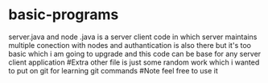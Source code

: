 # basic-programs
server.java and node .java is a server client code
in which server maintains multiple conection with nodes
and authantication is also there but it's too basic 
which i am going to upgrade and this code can be base for any server client application
#Extra
other file is just some random work which i wanted to put on git for learning git commands
#Note 
feel free to use it
